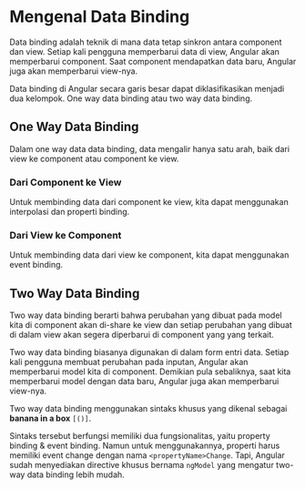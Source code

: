 # Mengenal Data Binding

Data binding adalah teknik di mana data tetap sinkron antara component dan view. Setiap kali pengguna memperbarui data di view, Angular akan memperbarui component. Saat component mendapatkan data baru, Angular juga akan memperbarui view-nya.

Data binding di Angular secara garis besar dapat diklasifikasikan menjadi dua kelompok. One way data binding atau two way data binding.

## One Way Data Binding

Dalam one way data data binding, data mengalir hanya satu arah, baik dari view ke component atau component ke view.

### Dari Component ke View

Untuk membinding data dari component ke view, kita dapat menggunakan interpolasi dan properti binding.

### Dari View ke Component

Untuk membinding data dari view ke component, kita dapat menggunakan event binding.

## Two Way Data Binding

Two way data binding berarti bahwa perubahan yang dibuat pada model kita di component akan di-share ke view dan setiap perubahan yang dibuat di dalam view akan segera diperbarui di component yang yang terkait.

Two way data binding biasanya digunakan di dalam form entri data. Setiap kali pengguna membuat perubahan pada inputan, Angular akan memperbarui model kita di component. Demikian pula sebaliknya, saat kita memperbarui model dengan data baru, Angular juga akan memperbarui view-nya.

Two way data binding menggunakan sintaks khusus yang dikenal sebagai **banana in a box** `[()]`.

Sintaks tersebut berfungsi memiliki dua fungsionalitas, yaitu property binding & event binding. Namun untuk menggunakannya, properti harus memiliki event change dengan nama `<propertyName>Change`. Tapi, Angular sudah menyediakan directive khusus bernama `ngModel` yang mengatur two-way data binding lebih mudah.


